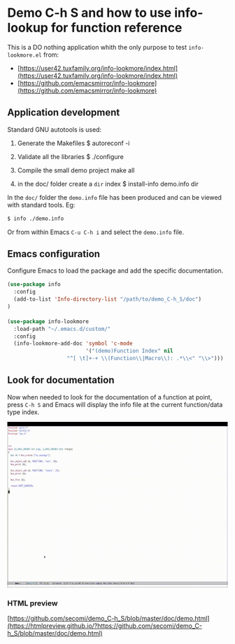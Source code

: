 # Demo C-h S and how to use info-lookup for function reference

This is a DO nothing application whith the only purpose to test `info-lookmore.el` from:

- [https://user42.tuxfamily.org/info-lookmore/index.html](https://user42.tuxfamily.org/info-lookmore/index.html)
- [https://github.com/emacsmirror/info-lookmore](https://github.com/emacsmirror/info-lookmore)

## Application development 

Standard GNU autotools is used:
1. Generate the Makefiles
       $ autoreconf -i

1. Validate all the libraries
       $ ./configure

1. Compile the small demo project
       make all

1. in the doc/ folder create a `dir` index
        $ install-info demo.info dir

In the `doc/` folder the `demo.info` file has been produced and can be viewed with standard tools. Eg:
```sh
$ info ./demo.info
```
Or from within Emacs `C-u C-h i` and select the `demo.info` file. 

## Emacs configuration
Configure Emacs to load the package and add the specific documentation.

```lisp
(use-package info
  :config
  (add-to-list 'Info-directory-list "/path/to/demo_C-h_S/doc")
)

(use-package info-lookmore
  :load-path "~/.emacs.d/custom/"
  :config
  (info-lookmore-add-doc 'symbol 'c-mode
                         '("(demo)Function Index" nil
		           "^[ \t]+-+ \\(Function\\|Macro\\): .*\\<" "\\>")))
```

## Look for documentation

Now when needed to look for the documentation of a function at point,
press `C-h S` and Emacs will display the info file at the current
function/data type index.

![](https://github.com/secomi/demo_C-h_S/blob/master/doc/screencast.gif)


### HTML preview

[https://github.com/secomi/demo_C-h_S/blob/master/doc/demo.html](https://htmlpreview.github.io/?https://github.com/secomi/demo_C-h_S/blob/master/doc/demo.html)
